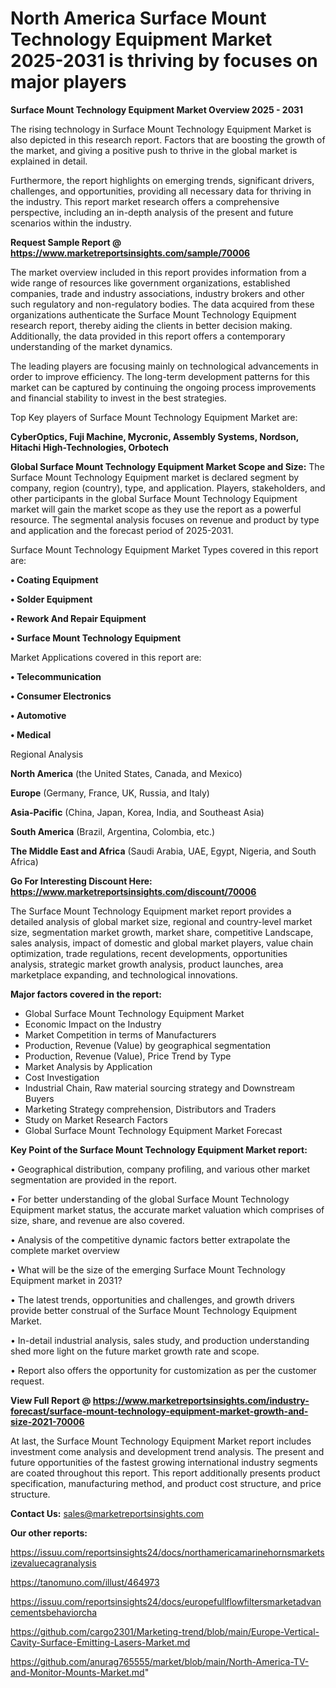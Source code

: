  # North America Surface Mount Technology Equipment Market 2025-2031 is thriving by focuses on major players

<Strong> Surface Mount Technology Equipment Market Overview 2025 - 2031</strong>

The rising technology in Surface Mount Technology Equipment Market is also depicted in this research report. Factors that are boosting the growth of the market, and giving a positive push to thrive in the global market is explained in detail.

Furthermore, the report highlights on emerging trends, significant drivers, challenges, and opportunities, providing all necessary data for thriving in the industry. This report market research offers a comprehensive perspective, including an in-depth analysis of the present and future scenarios within the industry.

<strong>Request Sample Report @ <a href=https://www.marketreportsinsights.com/sample/70006>https://www.marketreportsinsights.com/sample/70006</a></strong>

The market overview included in this report provides information from a wide range of resources like government organizations, established companies, trade and industry associations, industry brokers and other such regulatory and non-regulatory bodies. The data acquired from these organizations authenticate the Surface Mount Technology Equipment research report, thereby aiding the clients in better decision making. Additionally, the data provided in this report offers a contemporary understanding of the market dynamics.

The leading players are focusing mainly on technological advancements in order to improve efficiency. The long-term development patterns for this market can be captured by continuing the ongoing process improvements and financial stability to invest in the best strategies.

Top Key players of Surface Mount Technology Equipment Market are:

<strong>CyberOptics, Fuji Machine, Mycronic, Assembly Systems, Nordson, Hitachi High-Technologies, Orbotech</strong>

<strong><b>Global Surface Mount Technology Equipment Market Scope and Size:</b></strong>
The Surface Mount Technology Equipment market is declared segment by company, region (country), type, and application. Players, stakeholders, and other participants in the global Surface Mount Technology Equipment market will gain the market scope as they use the report as a powerful resource. The segmental analysis focuses on revenue and product by type and application and the forecast period of 2025-2031.

Surface Mount Technology Equipment Market Types covered in this report are:

<strong>• Coating Equipment

• Solder Equipment

• Rework And Repair Equipment

• Surface Mount Technology Equipment</strong>

Market Applications covered in this report are:

<strong>• Telecommunication

• Consumer Electronics

• Automotive

• Medical</strong> 

Regional Analysis

<strong>North America</strong> (the United States, Canada, and Mexico)

<strong>Europe</strong> (Germany, France, UK, Russia, and Italy)

<strong>Asia-Pacific</strong> (China, Japan, Korea, India, and Southeast Asia)

<strong>South America</strong> (Brazil, Argentina, Colombia, etc.)

<strong>The Middle East and Africa</strong> (Saudi Arabia, UAE, Egypt, Nigeria, and South Africa)

<strong>Go For Interesting Discount Here: <a href=https://www.marketreportsinsights.com/discount/70006>https://www.marketreportsinsights.com/discount/70006</a></strong>

The Surface Mount Technology Equipment market report provides a detailed analysis of global market size, regional and country-level market size, segmentation market growth, market share, competitive Landscape, sales analysis, impact of domestic and global market players, value chain optimization, trade regulations, recent developments, opportunities analysis, strategic market growth analysis, product launches, area marketplace expanding, and technological innovations.

<strong><b>Major factors covered in the report:</b></strong>
<ul>
  <li>Global Surface Mount Technology Equipment Market </li>
  <li>Economic Impact on the Industry</li>
  <li>Market Competition in terms of Manufacturers</li>
  <li>Production, Revenue (Value) by geographical segmentation</li>
  <li>Production, Revenue (Value), Price Trend by Type</li>
  <li>Market Analysis by Application</li>
  <li>Cost Investigation</li>
  <li>Industrial Chain, Raw material sourcing strategy and Downstream Buyers</li>
  <li>Marketing Strategy comprehension, Distributors and Traders</li>
  <li>Study on Market Research Factors</li>
  <li>Global Surface Mount Technology Equipment Market Forecast</li>
</ul>

<strong><b>Key Point of the Surface Mount Technology Equipment Market report:</b></strong>

• Geographical distribution, company profiling, and various other market segmentation are provided in the report.

• For better understanding of the global Surface Mount Technology Equipment market status, the accurate market valuation which comprises of size, share, and revenue are also covered.

• Analysis of the competitive dynamic factors better extrapolate the complete market overview

• What will be the size of the emerging Surface Mount Technology Equipment market in 2031?

• The latest trends, opportunities and challenges, and growth drivers provide better construal of the Surface Mount Technology Equipment Market.

• In-detail industrial analysis, sales study, and production understanding shed more light on the future market growth rate and scope.

• Report also offers the opportunity for customization as per the customer request.

<strong><b>View Full Report @ <a href=https://www.marketreportsinsights.com/industry-forecast/surface-mount-technology-equipment-market-growth-and-size-2021-70006>https://www.marketreportsinsights.com/industry-forecast/surface-mount-technology-equipment-market-growth-and-size-2021-70006</a></b></strong>


At last, the Surface Mount Technology Equipment Market report includes investment come analysis and development trend analysis. The present and future opportunities of the fastest growing international industry segments are coated throughout this report. This report additionally presents product specification, manufacturing method, and product cost structure, and price structure.

<strong>Contact Us:</strong>
sales@marketreportsinsights.com

<strong>Our other reports:</strong>

<a href=https://issuu.com/reportsinsights24/docs/northamericamarinehornsmarketsizevaluecagranalysis>https://issuu.com/reportsinsights24/docs/northamericamarinehornsmarketsizevaluecagranalysis</a>

<a href=https://tanomuno.com/illust/464973>https://tanomuno.com/illust/464973</a>

<a href=https://issuu.com/reportsinsights24/docs/europefullflowfiltersmarketadvancementsbehaviorcha>https://issuu.com/reportsinsights24/docs/europefullflowfiltersmarketadvancementsbehaviorcha</a>

<a href=https://github.com/cargo2301/Marketing-trend/blob/main/Europe-Vertical-Cavity-Surface-Emitting-Lasers-Market.md>https://github.com/cargo2301/Marketing-trend/blob/main/Europe-Vertical-Cavity-Surface-Emitting-Lasers-Market.md</a>

<a href=https://github.com/anurag765555/market/blob/main/North-America-TV-and-Monitor-Mounts-Market.md>https://github.com/anurag765555/market/blob/main/North-America-TV-and-Monitor-Mounts-Market.md</a>"
